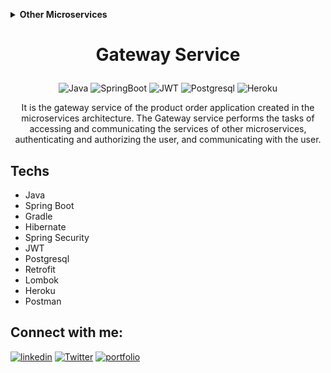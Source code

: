 <p align=center><details close="open">
  <summary><strong>Other Microservices</strong></summary>
    <ul>
        <li><a href="https://github.com/SwishSwishBish/microservice1-ProductService">Product Service</a></li>
    </ul>
    <ul>
        <li><a href="https://github.com/SwishSwishBish/microservice2-TransactionService">Transaction Service</a></li>
    </ul>
</details></p>

# <p align=center>Gateway Service</p>
<p align="center">
<img src="https://img.shields.io/badge/Java-ED8B00?style=for-the-badge&logo=java&logoColor=white" alt="Java"/> 
<img src="https://img.shields.io/badge/Spring Boot-6DB33F?style=for-the-badge&logo=spring&logoColor=white" alt="SpringBoot"/> 
<img src="https://img.shields.io/badge/json%20web%20tokens-323330?style=for-the-badge&logo=json-web-tokens&logoColor=pink" alt="JWT"/>
<img src="https://img.shields.io/badge/PostgreSQL-316192?style=for-the-badge&logo=postgresql&logoColor=white" alt="Postgresql"/>
<img src="https://img.shields.io/badge/Heroku-430098?style=for-the-badge&logo=heroku&logoColor=white" alt="Heroku"/>
<p>


<p align=center>
It is the gateway service of the product order application created in the microservices architecture. The Gateway service performs the tasks of accessing and communicating the services of other microservices, authenticating and authorizing the user, and communicating with the user.</p> 


## Techs

- Java
- Spring Boot
- Gradle
- Hibernate
- Spring Security
- JWT
- Postgresql
- Retrofit
- Lombok
- Heroku
- Postman

## Connect with me:
[![linkedin](https://img.shields.io/badge/linkedin-0A66C2?style=for-the-badge&logo=linkedin&logoColor=white)](https://www.linkedin.com/in/sena-atak%C3%B6%C5%9Fker-3a79b0235/)
[![Twitter](https://img.shields.io/badge/twitter-%231DA1F2.svg?style=for-the-badge&logo=Twitter&logoColor=white)](https://twitter.com/SenaAtakosker)
[![portfolio](https://img.shields.io/badge/Gmail-D14836?style=for-the-badge&logo=gmail&logoColor=white)](mailto:senaatakosker@gmail.com)
